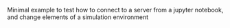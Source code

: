 Minimal example to test how to connect to a server from a jupyter notebook, and change elements of a simulation environment 